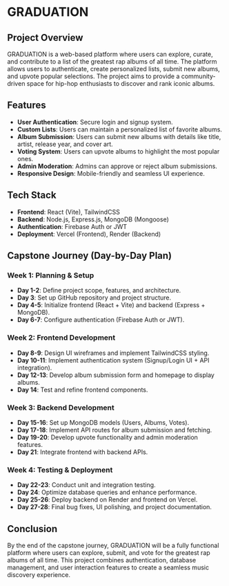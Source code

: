 # GRADUATION

## Project Overview
GRADUATION is a web-based platform where users can explore, curate, and contribute to a list of the greatest rap albums of all time. The platform allows users to authenticate, create personalized lists, submit new albums, and upvote popular selections. The project aims to provide a community-driven space for hip-hop enthusiasts to discover and rank iconic albums.

## Features
- **User Authentication**: Secure login and signup system.
- **Custom Lists**: Users can maintain a personalized list of favorite albums.
- **Album Submission**: Users can submit new albums with details like title, artist, release year, and cover art.
- **Voting System**: Users can upvote albums to highlight the most popular ones.
- **Admin Moderation**: Admins can approve or reject album submissions.
- **Responsive Design**: Mobile-friendly and seamless UI experience.

## Tech Stack
- **Frontend**: React (Vite), TailwindCSS
- **Backend**: Node.js, Express.js, MongoDB (Mongoose)
- **Authentication**: Firebase Auth or JWT
- **Deployment**: Vercel (Frontend), Render (Backend)

## Capstone Journey (Day-by-Day Plan)

### **Week 1: Planning & Setup**
- **Day 1-2**: Define project scope, features, and architecture.
- **Day 3**: Set up GitHub repository and project structure.
- **Day 4-5**: Initialize frontend (React + Vite) and backend (Express + MongoDB).
- **Day 6-7**: Configure authentication (Firebase Auth or JWT).

### **Week 2: Frontend Development**
- **Day 8-9**: Design UI wireframes and implement TailwindCSS styling.
- **Day 10-11**: Implement authentication system (Signup/Login UI + API integration).
- **Day 12-13**: Develop album submission form and homepage to display albums.
- **Day 14**: Test and refine frontend components.

### **Week 3: Backend Development**
- **Day 15-16**: Set up MongoDB models (Users, Albums, Votes).
- **Day 17-18**: Implement API routes for album submission and fetching.
- **Day 19-20**: Develop upvote functionality and admin moderation features.
- **Day 21**: Integrate frontend with backend APIs.

### **Week 4: Testing & Deployment**
- **Day 22-23**: Conduct unit and integration testing.
- **Day 24**: Optimize database queries and enhance performance.
- **Day 25-26**: Deploy backend on Render and frontend on Vercel.
- **Day 27-28**: Final bug fixes, UI polishing, and project documentation.

## Conclusion
By the end of the capstone journey, GRADUATION will be a fully functional platform where users can explore, submit, and vote for the greatest rap albums of all time. This project combines authentication, database management, and user interaction features to create a seamless music discovery experience.

